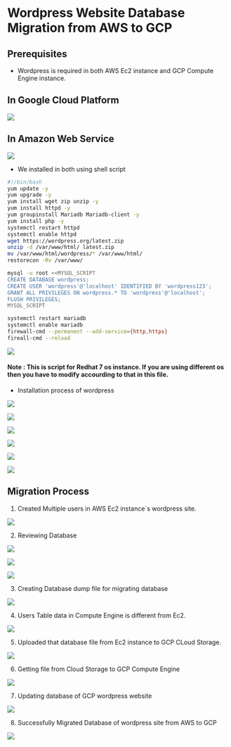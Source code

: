 # Wordpress Website Database Migration from AWS to GCP

## Prerequisites

* Wordpress is required in both AWS Ec2 instance and GCP Compute Engine instance.

## In Google Cloud Platform

![](https://github.com/Petabytz/GCP-Projects/blob/master/Web%20Migration/Screenshot%20(134).png)

## In Amazon Web Service

![](https://github.com/Petabytz/GCP-Projects/blob/master/Web%20Migration/Screenshot%20from%202019-07-22%2015-26-20.png)

* We installed in both using shell script 

```bash 
#!/bin/bash
yum update -y
yum upgrade -y
yum install wget zip unzip -y
yum install httpd -y
yum groupinstall Mariadb Mariadb-client -y
yum install php -y
systemctl restart httpd
systemctl enable httpd
wget https://wordpress.org/latest.zip
unzip -d /var/www/html/ latest.zip
mv /var/www/html/wordpress/* /var/www/html/
restorecon -Rv /var/www/

mysql -u root <<MYSQL_SCRIPT
CREATE DATABASE wordpress;
CREATE USER 'wordpress'@'localhost' IDENTIFIED BY 'wordpress123';
GRANT ALL PRIVILEGES ON wordpress.* TO 'wordpress'@'localhost';
FLUSH PRIVILEGES;
MYSQL_SCRIPT

systemctl restart mariadb
systemctl enable mariadb
firewall-cmd --permanent --add-service={http,https}
fireall-cmd --reload
```

![](https://github.com/Petabytz/GCP-Projects/blob/master/Web%20Migration/Screenshot%20from%202019-07-22%2015-32-57.png)

#### Note : This is script for Redhat 7 os instance. If you are using different os then you have to modify accourding to that in this file.

* Installation process of wordpress

![](https://github.com/Petabytz/GCP-Projects/blob/master/Web%20Migration/Screenshot%20from%202019-07-22%2015-33-20.png)

![](https://github.com/Petabytz/GCP-Projects/blob/master/Web%20Migration/Screenshot%20from%202019-07-22%2015-33-34.png)

![](https://github.com/Petabytz/GCP-Projects/blob/master/Web%20Migration/Screenshot%20from%202019-07-22%2015-35-09.png)

![](https://github.com/Petabytz/GCP-Projects/blob/master/Web%20Migration/Screenshot%20from%202019-07-22%2015-39-03.png)

![](https://github.com/Petabytz/GCP-Projects/blob/master/Web%20Migration/Screenshot%20from%202019-07-22%2015-39-33.png)

![](https://github.com/Petabytz/GCP-Projects/blob/master/Web%20Migration/Screenshot%20from%202019-07-22%2015-39-59.png)

## Migration Process

1. Created Multiple users in AWS Ec2 instance`s wordpress site.

![](https://github.com/Petabytz/GCP-Projects/blob/master/Web%20Migration/Screenshot%20from%202019-07-22%2015-38-44.png)

2. Reviewing Database

![](https://github.com/Petabytz/GCP-Projects/blob/master/Web%20Migration/Screenshot%20from%202019-07-22%2018-45-12.png)

![](https://github.com/Petabytz/GCP-Projects/blob/master/Web%20Migration/Screenshot%20from%202019-07-22%2018-45-26.png)

![](https://github.com/Petabytz/GCP-Projects/blob/master/Web%20Migration/Screenshot%20from%202019-07-22%2018-51-45.png)

3. Creating Database dump file for migrating database

![](https://github.com/Petabytz/GCP-Projects/blob/master/Web%20Migration/Screenshot%20from%202019-07-22%2019-41-39.png)

4. Users Table data in Compute Engine is different from Ec2.

![](https://github.com/Petabytz/GCP-Projects/blob/master/Web%20Migration/Screenshot%20(136).png)

5. Uploaded that database file from Ec2 instance to GCP CLoud Storage.

![](https://github.com/Petabytz/GCP-Projects/blob/master/Web%20Migration/Screenshot%20(137).png)

6. Getting file from Cloud Storage to GCP Compute Engine

![](https://github.com/Petabytz/GCP-Projects/blob/master/Web%20Migration/Screenshot%20(138).png)

7. Updating database of GCP wordpress website

![](https://github.com/Petabytz/GCP-Projects/blob/master/Web%20Migration/Screenshot%20(139).png)

8. Successfully Migrated Database of wordpress site from AWS to GCP

![](https://github.com/Petabytz/GCP-Projects/blob/master/Web%20Migration/Screenshot%20(140).png)
